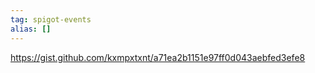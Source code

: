 ```yaml
---
tag: spigot-events
alias: []
---
```


https://gist.github.com/kxmpxtxnt/a71ea2b1151e97ff0d043aebfed3efe8
